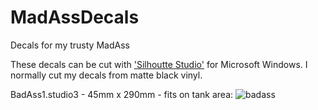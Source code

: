 # MadAssDecals
Decals for my trusty MadAss

These decals can be cut with ['Silhoutte Studio'](https://www.silhouetteamerica.com/) for Microsoft Windows.
I normally cut my decals from matte black vinyl.

BadAss1.studio3 - 45mm x 290mm - fits on tank area:
![badass](https://cloud.githubusercontent.com/assets/24290108/22999892/25f8a52c-f3de-11e6-8a22-fb5f9fb88158.png)
